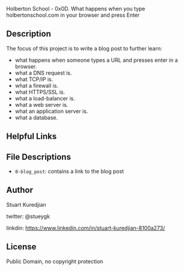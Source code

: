 Holberton School - 0x0D. What happens when you type holbertonschool.com in your browser and press Enter
## Description

The focus of this project is to write a blog post to further learn:
* what happens when someone types a URL and presses enter in a browser.
* what a DNS request is.
* what TCP/IP is.
* what a firewall is.
* what HTTPS/SSL is.
* what a load-balancer is.
* what a web server is.
* what an application server is.
* what a database.

## Helpful Links


## File Descriptions
- `0-blog_post`: contains a link to the blog post

## Author
Stuart Kuredjian

twitter: @stueygk

linkdin: https://www.linkedin.com/in/stuart-kuredjian-8100a273/

## License
Public Domain, no copyright protection